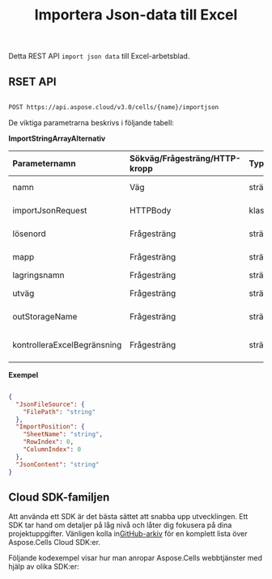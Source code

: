 ﻿---
title: Importera Json-data till Excel
second_title: Documen
linktitle: Importera Jso
type: docs
url: /sv/import-json-data-into-excel/
aliases: [ /import/json/]
keywords: Import Json data into Excel
description: "Aspose.Cells Cloud REST API stöder import av strängmatrisdata till Excel-filer. SDK:n stöder olika typer av utvecklingsspråk. Dessa inkluderar Android, C#, Go, Java, NodeJS, Perl, PHP, Python, Ruby och Swift."
weight: 40
kwords: Excel, Office Moln, REST API, Kalkylblad, PDF, CSV, Json, Markdown, Importera Json-data till Excel
---
Detta REST API `import json data` till Excel-arbetsblad.

## RSET API

```bash

POST https://api.aspose.cloud/v3.0/cells/{name}/importjson

```

De viktiga parametrarna beskrivs i följande tabell:

**ImportStringArrayAlternativ**

|Parameternamn| Sökväg/Frågesträng/HTTP-kropp|Typ|Beskrivning|
|:- |:- |:- |:- |
| namn| Väg| sträng| Arbetsbokens namn|
| importJsonRequest| HTTPBody| klass| Importera json-begäran.|
| lösenord| Frågesträng| sträng| Lösenordet till arbetsboken.|
| mapp| Frågesträng| sträng| Original arbetsboksmapp.|
| lagringsnamn| Frågesträng| sträng| Lagringsnamn.|
| utväg| Frågesträng| sträng| Sökväg till utdatafil.|
|outStorageName| Frågesträng| sträng| Lagringsnamn för utdatafilen.|
| kontrolleraExcelBegränsning| Frågesträng| sträng| Kontrollera Excel-begränsningen.|

**Exempel**

```json

{
  "JsonFileSource": {
    "FilePath": "string"
  },
  "ImportPosition": {
    "SheetName": "string",
    "RowIndex": 0,
    "ColumnIndex": 0
  },
  "JsonContent": "string"
}

```

## Cloud SDK-familjen

 Att använda ett SDK är det bästa sättet att snabba upp utvecklingen. Ett SDK tar hand om detaljer på låg nivå och låter dig fokusera på dina projektuppgifter. Vänligen kolla in[GitHub-arkiv](https://github.com/aspose-cells-cloud) för en komplett lista över Aspose.Cells Cloud SDK:er.

Följande kodexempel visar hur man anropar Aspose.Cells webbtjänster med hjälp av olika SDK:er:
